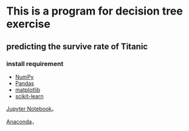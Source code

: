 # This is a program for decision tree exercise
## predicting the survive rate of Titanic

### install requirement


- [NumPy](http://www.numpy.org/)
- [Pandas](http://pandas.pydata.org)
- [matplotlib](http://matplotlib.org/)
- [scikit-learn](http://scikit-learn.org/stable/)
  ​

[Jupyter Notebook](http://jupyter.readthedocs.io/en/latest/install.html#optional-for-experienced-python-developers-installing-jupyter-with-pip)。


[Anaconda](https://www.continuum.io/downloads)，

